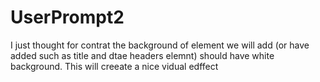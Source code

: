 # UserPrompt2

I just thought for contrat the background of element we will add (or have added such as title and dtae headers elemnt) should have white background. This will creeate a nice vidual edffect

